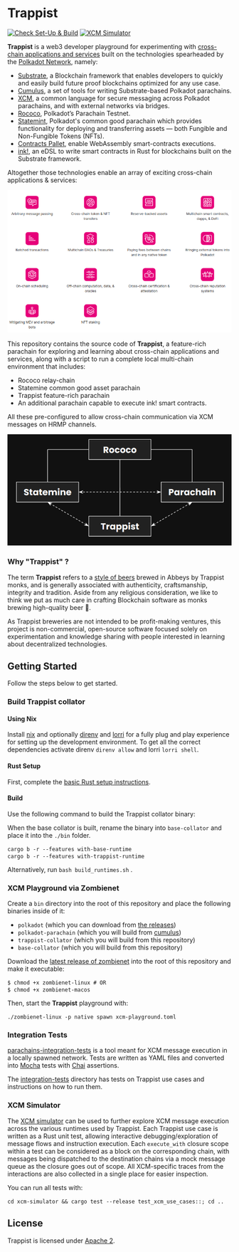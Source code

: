 # Trappist

[![Check Set-Up & Build](https://github.com/paritytech/trappist/actions/workflows/check.yml/badge.svg)](https://github.com/paritytech/trappist/actions/workflows/check.yml)
[![XCM Simulator](https://github.com/paritytech/trappist/actions/workflows/simulate.yml/badge.svg)](https://github.com/paritytech/trappist/actions/workflows/simulate.yml)

**Trappist** is a web3 developer playground for experimenting with [cross-chain applications and services](https://polkadot.network/cross-chain-communication/) built on the technologies spearheaded by the [Polkadot Network](https://polkadot.network/), namely:
* [Substrate](https://substrate.io/), a Blockchain framework that enables developers to quickly and easily build future proof blockchains optimized for any use case.
* [Cumulus](https://github.com/paritytech/cumulus), a set of tools for writing Substrate-based Polkadot parachains. 
* [XCM](https://polkadot.network/cross-chain-communication/), a common language for secure messaging across Polkadot  parachains, and with external networks via bridges.
* [Rococo](https://polkadot.network/blog/statemint-becomes-first-common-good-parachain-on-polkadot/), Polkadot’s Parachain Testnet.
* [Statemint](https://polkadot.network/blog/statemint-becomes-first-common-good-parachain-on-polkadot/), Polkadot's common good parachain which provides functionality for deploying and transferring assets — both Fungible and Non-Fungible Tokens (NFTs).
* [Contracts Pallet](https://github.com/paritytech/substrate/tree/master/frame/contracts), enable WebAssembly smart-contracts executions.
* [ink!](https://paritytech.github.io/ink/), an eDSL to write smart contracts in Rust for blockchains built on the Substrate framework.

Altogether those technologies enable an array of exciting cross-chain applications & services:

![XCM use cases](xcm-use-cases.png)


This repository contains the source code of **Trappist**, a feature-rich parachain for exploring and learning about cross-chain applications and services, along with a script to run a complete local multi-chain environment that includes:
* Rococo relay-chain
* Statemine common good asset parachain
* Trappist feature-rich parachain
* An additional parachain capable to execute ink! smart contracts.

All these pre-configured to allow cross-chain communication via XCM messages on HRMP channels.

![Trappist topology](trappist-topology.png)

### Why "Trappist" ?

The term **Trappist** refers to a [style of beers](https://en.wikipedia.org/wiki/Trappist_beer) brewed in Abbeys by Trappist monks, and is generally associated with authenticity, craftsmanship, integrity and tradition. Aside from any religious consideration, we like to think we put as much care in crafting Blockchain software as monks brewing high-quality beer 🍺.

As Trappist breweries are not intended to be profit-making ventures, this project is non-commercial, open-source software focused solely on experimentation and knowledge sharing with people interested in learning about decentralized technologies.

## Getting Started

Follow the steps below to get started.

### Build Trappist collator

#### Using Nix

Install [nix](https://nixos.org/) and optionally [direnv](https://github.com/direnv/direnv) and
[lorri](https://github.com/target/lorri) for a fully plug and play experience for setting up the
development environment. To get all the correct dependencies activate direnv `direnv allow` and
lorri `lorri shell`.

#### Rust Setup

First, complete the [basic Rust setup instructions](./docs/rust-setup.md).


#### Build

Use the following command to build the Trappist collator binary:

When the base collator is built, rename the binary into `base-collator` and place it into the `./bin` folder.
```
cargo b -r --features with-base-runtime
cargo b -r --features with-trappist-runtime
```

Alternatively, run 
`bash build_runtimes.sh` .


### XCM Playground via Zombienet

Create a `bin` directory into the root of this repository and place the following binaries inside of it:
- `polkadot` (which you can download from [the releases](https://github.com/paritytech/polkadot/releases))
- `polkadot-parachain` (which you will build from [cumulus](https://github.com/paritytech/cumulus))
- `trappist-collator` (which you will build from this repository) 
- `base-collator` (which you will build from this repository) 



Download the [latest release of zombienet](https://github.com/paritytech/zombienet/releases/) into the root of this repository and make it executable:
```
$ chmod +x zombienet-linux # OR
$ chmod +x zombienet-macos
```

Then, start the **Trappist** playground with:
```
./zombienet-linux -p native spawn xcm-playground.toml
```

### Integration Tests
[parachains-integration-tests](https://github.com/paritytech/parachains-integration-tests) is a tool meant for XCM message execution in a locally spawned network. Tests are written as YAML files and converted into [Mocha](https://mochajs.org/) tests with [Chai](https://www.chaijs.com/) assertions.

The [integration-tests](./integration-tests) directory has tests on Trappist use cases and instructions on how to run them.

### XCM Simulator
The [XCM simulator](./xcm-simulator) can be used to further explore XCM message execution across the various runtimes used by Trappist. 
Each Trappist use case is written as a Rust unit test, allowing interactive debugging/exploration of message flows and instruction execution.
Each `execute_with` closure scope within a test can be considered as a block on the corresponding chain, with messages being dispatched to the destination chains via a mock message queue as the closure goes out of scope.
All XCM-specific traces from the interactions are also collected in a single place for easier inspection. 

You can run all tests with:
```
cd xcm-simulator && cargo test --release test_xcm_use_cases::; cd ..
```

## License

Trappist is licensed under [Apache 2](LICENSE).
